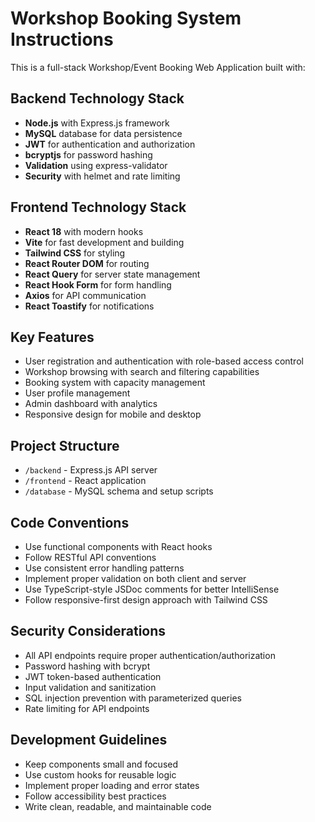 <!-- Use this file to provide workspace-specific custom instructions to Copilot. For more details, visit https://code.visualstudio.com/docs/copilot/copilot-customization#_use-a-githubcopilotinstructionsmd-file -->

# Workshop Booking System Instructions

This is a full-stack Workshop/Event Booking Web Application built with:

## Backend Technology Stack
- **Node.js** with Express.js framework
- **MySQL** database for data persistence
- **JWT** for authentication and authorization
- **bcryptjs** for password hashing
- **Validation** using express-validator
- **Security** with helmet and rate limiting

## Frontend Technology Stack
- **React 18** with modern hooks
- **Vite** for fast development and building
- **Tailwind CSS** for styling
- **React Router DOM** for routing
- **React Query** for server state management
- **React Hook Form** for form handling
- **Axios** for API communication
- **React Toastify** for notifications

## Key Features
- User registration and authentication with role-based access control
- Workshop browsing with search and filtering capabilities
- Booking system with capacity management
- User profile management
- Admin dashboard with analytics
- Responsive design for mobile and desktop

## Project Structure
- `/backend` - Express.js API server
- `/frontend` - React application
- `/database` - MySQL schema and setup scripts

## Code Conventions
- Use functional components with React hooks
- Follow RESTful API conventions
- Use consistent error handling patterns
- Implement proper validation on both client and server
- Use TypeScript-style JSDoc comments for better IntelliSense
- Follow responsive-first design approach with Tailwind CSS

## Security Considerations
- All API endpoints require proper authentication/authorization
- Password hashing with bcrypt
- JWT token-based authentication
- Input validation and sanitization
- SQL injection prevention with parameterized queries
- Rate limiting for API endpoints

## Development Guidelines
- Keep components small and focused
- Use custom hooks for reusable logic
- Implement proper loading and error states
- Follow accessibility best practices
- Write clean, readable, and maintainable code
